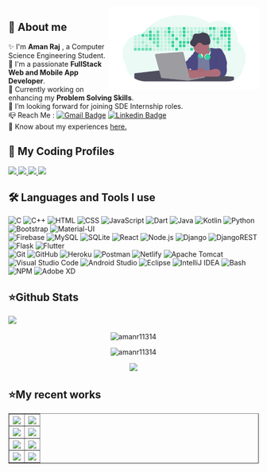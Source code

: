 <img align="right" src="https://github.com/amanr11314/amanr11314/blob/main/developer.png" width="300px" style="max-width:100%;">

<h2><b>🌟 About me  </b></h2>

✨ I'm <b>Aman Raj</b> , a Computer Science Engineering Student.<br/>
🎇 I'm a passionate <b>FullStack Web and Mobile App Developer</b>. <br/>
🌱 Currently working on enhancing my <b>Problem Solving Skills</b>. <br/>
👯 I’m looking forward for joining SDE Internship roles. <br/>
📪 Reach Me : [![Gmail Badge](https://img.shields.io/badge/-amanr11314@gmail.com-c14438?style=flat-square&logo=Gmail&logoColor=white&link=mailto:amanr11314@gmail.com)](mailto:amanr11314@gmail.com) [![Linkedin Badge](https://img.shields.io/badge/-AmanRaj-blue?style=flat-square&logo=Linkedin&logoColor=white&link=https://www.linkedin.com/in/amanr11314)](https://www.linkedin.com/in/amanr11314/) <br/>
📄 Know about my experiences [here.](https://bit.ly/3m39pqX)
<br />

<h2><b>🌟 My Coding Profiles  </b></h2>

  <a href="https://leetcode.com/amanr11314/"> <img src="https://img.shields.io/badge/LeetCode-000000?style=plastic&logo=LeetCode&logoColor=#d16c06"> </a>
  <a href="https://www.hackerrank.com/amanr11314"> <img src="https://img.shields.io/badge/-Hackerrank-2EC866?style=plastic&logo=HackerRank&logoColor=white"> </a>
  <a href="https://www.codechef.com/users/amanr11314"> <img src="https://img.shields.io/badge/CodeChef-%23964B00.svg?style=plastic&logo=CodeChef&logoColor=white"> </a>
  <a href="https://codeforces.com/profile/Amanr11314"> <img src="https://img.shields.io/badge/Codeforces-445f9d?style=plastic&logo=Codeforces&logoColor=white"> </a>

<p align="left">
<h2><b>🛠 Languages and Tools I use </b></h2>

  ![C](https://img.shields.io/badge/-C-141321?style=plastic&logo=C)
  ![C++](https://img.shields.io/badge/C++-141321?style=plastic&logo=c%2B%2B&logoColor=00599C)
  ![HTML](https://img.shields.io/badge/-HTML-141321?style=plastic&logo=HTML5)
  ![CSS](https://img.shields.io/badge/-CSS-141321?style=plastic&logo=CSS3&logoColor=1572B6)
  ![JavaScript](https://img.shields.io/badge/-JavaScript-141321?style=plastic&logo=javascript)
  ![Dart](https://img.shields.io/badge/dart-%230175C2.svg?style=plastic&logo=dart&logoColor=white)
  ![Java](https://img.shields.io/badge/java-%23ED8B00.svg?style=plastic&logo=java&logoColor=white)
  ![Kotlin](https://img.shields.io/badge/kotlin-%230095D5.svg?style=plastic&logo=kotlin&logoColor=white)
  ![Python](https://img.shields.io/badge/python-3670A0?style=plastic&logo=python&logoColor=ffdd54)
  <br>
  ![Bootstrap](https://img.shields.io/badge/-Bootstrap-141321?style=plastic&logo=bootstrap&logoColor=563D7C)
  ![Material-UI](https://img.shields.io/badge/-MaterialUI-141321?style=plastic&logo=mui&logoColor=007EFE)
  <br>
  ![Firebase](https://img.shields.io/badge/Firebase-039BE5?style=plastic&logo=Firebase&logoColor=white)
  ![MySQL](https://img.shields.io/badge/mysql-%2300f.svg?style=plastic&logo=mysql&logoColor=white)
  ![SQLite](https://img.shields.io/badge/sqlite-%2307405e.svg?style=plastic&logo=sqlite&logoColor=white)
  ![React](https://img.shields.io/badge/-React-141321?style=plastic&logo=react)
  ![Node.js](https://img.shields.io/badge/-Node.js-141321?style=plastic&logo=node.js)
  ![Django](https://img.shields.io/badge/django-%23092E20.svg?style=plastic&logo=django&logoColor=white)
  ![DjangoREST](https://img.shields.io/badge/DJANGO-REST-ff1709?style=plastic&logo=django&logoColor=white&color=ff1709&labelColor=gray)
  	![Flask](https://img.shields.io/badge/flask-%23000.svg?style=plastic&logo=flask&logoColor=white)
  ![Flutter](https://img.shields.io/badge/Flutter-%2302569B.svg?style=plastic&logo=Flutter&logoColor=white)
  <br>
  ![Git](https://img.shields.io/badge/-Git-141321?style=plastic&logo=git)
  ![GitHub](https://img.shields.io/badge/-GitHub-141321?style=plastic&logo=github)
  ![Heroku](https://img.shields.io/badge/-Heroku-141321?style=plastic&logo=heroku&logoColor=6567a5)
  ![Postman](https://img.shields.io/badge/Postman-FF6C37?style=plastic&logo=postman&logoColor=white)
  ![Netlify](https://img.shields.io/badge/netlify-%23000000.svg?style=plastic&logo=netlify&logoColor=#00C7B7)
  ![Apache Tomcat](https://img.shields.io/badge/apache%20tomcat-%23F8DC75.svg?style=plastic&logo=apache-tomcat&logoColor=black)
  ![Visual Studio Code](https://img.shields.io/badge/-Visual%20Studio%20Code-141321?style=plastic&logo=visual-studio-code&logoColor=007ACC)
  ![Android Studio](https://img.shields.io/badge/Android%20Studio-3DDC84.svg?style=plastic&logo=android-studio&logoColor=white)
  ![Eclipse](https://img.shields.io/badge/Eclipse-FE7A16.svg?style=plastic&logo=Eclipse&logoColor=white)
  ![IntelliJ IDEA](https://img.shields.io/badge/IntelliJIDEA-000000.svg?style=plastic&logo=intellij-idea&logoColor=white)
  ![Bash](https://img.shields.io/badge/-Bash-141321?style=plastic&logo=gnu-bash&logoColor=white)
  ![NPM](https://img.shields.io/badge/-Npm-141321?style=plastic&logo=npm&logoColor=white)
  ![Adobe XD](https://img.shields.io/badge/Adobe%20XD-470137?style=plastic&logo=Adobe%20XD&logoColor=#FF61F6)
</p>

<h2><b>⭐Github Stats</b></h2> 

![](https://komarev.com/ghpvc/?username=amanr11314&label=Profile%20views&color=0e75b6&style=flat)

<div style="">
<p align="center" ><img src="https://github-readme-stats.vercel.app/api/top-langs?username=amanr11314&theme=midnight-purple&show_icons=true&locale=en&layout=compact" alt="amanr11314" /></p>
 
<p align="center" ><img src="https://github-readme-streak-stats.herokuapp.com/?user=amanr11314&theme=midnight-purple" alt="amanr11314" /></p>
<p align="center" > <a href="https://wakatime.com"><img src="https://wakatime.com/share/@amanr11314/b9409bbf-1f11-4704-8db4-74b819ddf85b.png" /></a> </p>
</div>

<h2><b>⭐My recent works</b></h2> 
<table border="1px solid">
<tr>
 <td>
  <a href="https://github.com/amanr11314/b2b_invoice_management">
   <img align="center" src="https://github-readme-stats.vercel.app/api/pin/?username=amanr11314&repo=b2b_invoice_management&theme=midnight-purple" />
  </a>
 </td>
 <td>
  <a href="https://github.com/Chandigarh-University-students/Music-Player">
   <img align="center" src="https://github-readme-stats.vercel.app/api/pin/?username=Chandigarh-University-students&repo=Music-Player&theme=midnight-purple" />
  </a>
 </td>
</tr>
 
<tr>
 <td>
  <a href="https://github.com/amanr11314/house_party">
   <img align="center" src="https://github-readme-stats.vercel.app/api/pin/?username=amanr11314&repo=house_party&theme=midnight-purple" />
  </a>
 </td>
<td>
 <a href="https://github.com/amanr11314/Flash">
  <img align="center" src="https://github-readme-stats.vercel.app/api/pin/?username=amanr11314&repo=Flash&theme=midnight-purple" />
 </a>
 </td>
</tr>

<tr>
 <td>
  <a href="https://github.com/amanr11314/fastify-crash-course">
   <img align="center" src="https://github-readme-stats.vercel.app/api/pin/?username=amanr11314&repo=fastify-crash-course&theme=midnight-purple" />
  </a>
 </td>
 <td>
  <a href="https://github.com/amanr11314/Xpers">
   <img align="center" src="https://github-readme-stats.vercel.app/api/pin/?username=amanr11314&repo=Xpers&theme=midnight-purple" />
  </a>
 </td>
</tr>

<tr>
 <td>
  <a href="https://github.com/amanr11314/Python-Automation-Projects">
   <img align="center" src="https://github-readme-stats.vercel.app/api/pin/?username=amanr11314&repo=Python-Automation-Projects&theme=midnight-purple" />
  </a>
 </td>

 <td>
  <a href="https://github.com/amanr11314/CalorieTracker">
   <img align="center" src="https://github-readme-stats.vercel.app/api/pin/?username=amanr11314&repo=CalorieTracker&theme=midnight-purple" />
  </a>
 </td>
</tr>
</table>

<!--   ![MongoDB](https://img.shields.io/badge/-MongoDB-141321?style=plastic&logo=mongodb) -->
<!--   ![Express](https://img.shields.io/badge/-ExpressJS-141321?style=plastic&logo=express) -->
